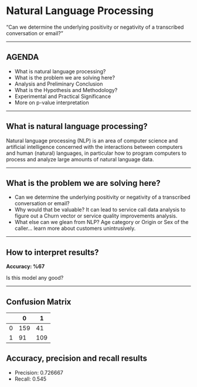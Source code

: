 # Natural Language Processing

“Can we determine the underlying positivity or negativity of a transcribed conversation or email?”

---

## AGENDA
* What is natural language processing?
* What is the problem we are solving here?
* Analysis and Preliminary Conclusion
* What is the Hypothesis and Methodology?
* Experimental and Practical Significance
* More on p-value interpretation

---

## What is natural language processing?
Natural language processing (NLP) is an area of computer science and artificial intelligence concerned with the interactions between computers and human (natural) languages, 
in particular how to program computers to process and analyze large amounts of natural language data.


---

## What is the problem we are solving here?

- Can we determine the underlying positivity or negativity of a transcribed conversation or email?
- Why would that be valuable? It can lead to service call data analysis to figure out a Churn vector or service quality improvements analysis.
- What else can we glean from NLP? Age category or Origin or Sex of the caller... learn more about customers unintrusively.


---

## How to interpret results?

**Accuracy: %67**

Is this model any good?

---

## Confusion Matrix

|   	| 0  	| 1  	|
|---	|---	|---	|
| 0  	| 159  	| 41  	|
| 1  	| 91  	| 109  	|


## Accuracy, precision and recall results
* Precision: 0.726667
* Recall: 0.545